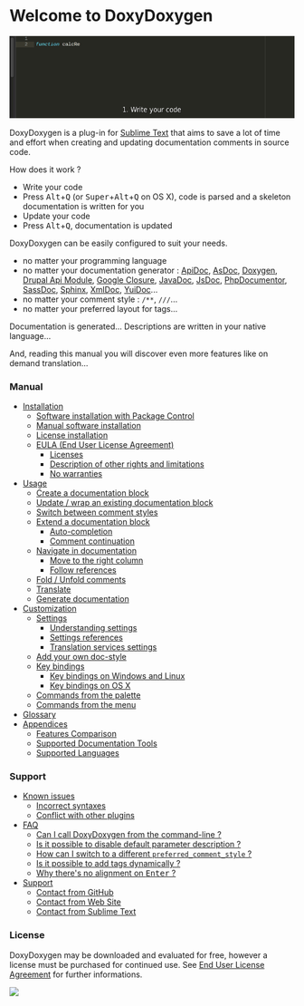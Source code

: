 Welcome to DoxyDoxygen
======================

![](https://raw.githubusercontent.com/20Tauri/DoxyDoxygen/master/images/first_word.gif)

DoxyDoxygen is a plug-in for [Sublime Text](https://www.sublimetext.com) that aims to save a lot of time and effort when creating and updating documentation comments in source code.

How does it work ?
   * Write your code
   * Press <kbd>Alt</kbd>+<kbd>Q</kbd> (or <kbd>Super</kbd>+<kbd>Alt</kbd>+<kbd>Q</kbd> on OS X), code is parsed and a skeleton documentation is written for you
   * Update your code
   * Press <kbd>Alt</kbd>+<kbd>Q</kbd>, documentation is updated

DoxyDoxygen can be easily configured to suit your needs.
   * no matter your programming language
   * no matter your documentation generator : [ApiDoc](http://apidocjs.com/), [AsDoc](http://help.adobe.com/en_US/flex/using/WSd0ded3821e0d52fe1e63e3d11c2f44bb7b-7fe7.html), [Doxygen](http://www.stack.nl/~dimitri/doxygen/), [Drupal Api Module](https://www.drupal.org/node/425940), [Google Closure](https://developers.google.com/closure/compiler/), [JavaDoc](http://docs.oracle.com/javase/7/docs/technotes/tools/windows/javadoc.html), [JsDoc](http://usejsdoc.org), [PhpDocumentor](https://www.phpdoc.org/docs/latest/index.html), [SassDoc](http://sassdoc.com/), [Sphinx](http://sphinx-doc.org/), [XmlDoc](http://www.ecma-international.org/publications/standards/Ecma-334.htm), [YuiDoc](http://yui.github.io/yuidoc)...
   * no matter your comment style : `/**`, `///`...
   * no matter your preferred layout for tags...

Documentation is generated... Descriptions are written in your native language...

And, reading this manual you will discover even more features like on demand translation...


### Manual

   * [Installation](http://20tauri.free.fr/DoxyDoxygen/v2/page_installation.php)
       * [Software installation with Package Control](http://20tauri.free.fr/DoxyDoxygen/v2/page_installation.php#software-installation-with-package-control)
       * [Manual software installation](http://20tauri.free.fr/DoxyDoxygen/v2/page_installation.php#manual-software-installation)
       * [License installation](http://20tauri.free.fr/DoxyDoxygen/v2/page_installation.php#license-installation)
       * [EULA (End User License Agreement)](http://20tauri.free.fr/DoxyDoxygen/v2/page_installation.php#eula-end-user-license-agreement)
           * [Licenses](http://20tauri.free.fr/DoxyDoxygen/v2/page_installation.php#licenses)
           * [Description of other rights and limitations](http://20tauri.free.fr/DoxyDoxygen/v2/page_installation.php#description-of-other-rights-and-limitations)
           * [No warranties](http://20tauri.free.fr/DoxyDoxygen/v2/page_installation.php#no-warranties)
   * [Usage](http://20tauri.free.fr/DoxyDoxygen/v2/page_usage.php)
       * [Create a documentation block](http://20tauri.free.fr/DoxyDoxygen/v2/page_usage.php#create-a-documentation-block)
       * [Update / wrap an existing documentation block](http://20tauri.free.fr/DoxyDoxygen/v2/page_usage.php#update-wrap-an-existing-documentation-block)
       * [Switch between comment styles](http://20tauri.free.fr/DoxyDoxygen/v2/page_usage.php#switch-between-comment-styles)
       * [Extend a documentation block](http://20tauri.free.fr/DoxyDoxygen/v2/page_usage.php#extend-a-documentation-block)
           * [Auto-completion](http://20tauri.free.fr/DoxyDoxygen/v2/page_usage.php#auto-completion)
           * [Comment continuation](http://20tauri.free.fr/DoxyDoxygen/v2/page_usage.php#comment-continuation)
       * [Navigate in documentation](http://20tauri.free.fr/DoxyDoxygen/v2/page_usage.php#navigate-in-documentation)
           * [Move to the right column](http://20tauri.free.fr/DoxyDoxygen/v2/page_usage.php#move-to-the-right-column)
           * [Follow references](http://20tauri.free.fr/DoxyDoxygen/v2/page_usage.php#follow-references)
       * [Fold / Unfold comments](http://20tauri.free.fr/DoxyDoxygen/v2/page_usage.php#fold-unfold-comments)
       * [Translate](http://20tauri.free.fr/DoxyDoxygen/v2/page_usage.php#translate)
       * [Generate documentation](http://20tauri.free.fr/DoxyDoxygen/v2/page_usage.php#generate-documentation)
   * [Customization](http://20tauri.free.fr/DoxyDoxygen/v2/page_customization.php)
       * [Settings](http://20tauri.free.fr/DoxyDoxygen/v2/page_customization.php#settings)
           * [Understanding settings](http://20tauri.free.fr/DoxyDoxygen/v2/page_customization.php#understanding-settings)
           * [Settings references](http://20tauri.free.fr/DoxyDoxygen/v2/page_customization.php#settings-references)
           * [Translation services settings](http://20tauri.free.fr/DoxyDoxygen/v2/page_customization.php#translation-services-settings)
       * [Add your own doc-style](http://20tauri.free.fr/DoxyDoxygen/v2/page_customization.php#add-your-own-doc-style)
       * [Key bindings](http://20tauri.free.fr/DoxyDoxygen/v2/page_customization.php#key-bindings)
           * [Key bindings on Windows and Linux](http://20tauri.free.fr/DoxyDoxygen/v2/page_customization.php#key-bindings-on-windows-and-linux)
           * [Key bindings on OS X](http://20tauri.free.fr/DoxyDoxygen/v2/page_customization.php#key-bindings-on-os-x)
       * [Commands from the palette](http://20tauri.free.fr/DoxyDoxygen/v2/page_customization.php#commands-from-the-palette)
       * [Commands from the menu](http://20tauri.free.fr/DoxyDoxygen/v2/page_customization.php#commands-from-the-menu)
   * [Glossary](http://20tauri.free.fr/DoxyDoxygen/v2/page_glossary.php)
   * [Appendices](http://20tauri.free.fr/DoxyDoxygen/v2/page_appendices.php)
       * [Features Comparison](http://20tauri.free.fr/DoxyDoxygen/v2/page_appendices.php#features-comparison)
       * [Supported Documentation Tools](http://20tauri.free.fr/DoxyDoxygen/v2/page_appendices.php#supported-documentation-tools)
       * [Supported Languages](http://20tauri.free.fr/DoxyDoxygen/v2/page_appendices.php#supported-languages)

### Support

   * [Known issues](http://20tauri.free.fr/DoxyDoxygen/v2/page_known_issues.php)
       * [Incorrect syntaxes](http://20tauri.free.fr/DoxyDoxygen/v2/page_known_issues.php#incorrect-syntaxes)
       * [Conflict with other plugins](http://20tauri.free.fr/DoxyDoxygen/v2/page_known_issues.php#conflict-with-other-plugins)
   * [FAQ](http://20tauri.free.fr/DoxyDoxygen/v2/page_faq.php)
       * [Can I call DoxyDoxygen from the command-line ?](http://20tauri.free.fr/DoxyDoxygen/v2/page_faq.php#can-i-call-doxydoxygen-from-the-command-line)
       * [Is it possible to disable default parameter description ?](http://20tauri.free.fr/DoxyDoxygen/v2/page_faq.php#is-it-possible-to-disable-default-parameter-description)
       * [How can I switch to a different `preferred_comment_style` ?](http://20tauri.free.fr/DoxyDoxygen/v2/page_faq.php#how-can-i-switch-to-a-different-preferred-comment-style)
       * [Is it possible to add tags dynamically ?](http://20tauri.free.fr/DoxyDoxygen/v2/page_faq.php#is-it-possible-to-add-tags-dynamically)
       * [Why there's no alignment on <kbd>Enter</kbd> ?](http://20tauri.free.fr/DoxyDoxygen/v2/page_faq.php#why-there-s-no-alignment-on-enter)
   * [Support](http://20tauri.free.fr/DoxyDoxygen/v2/page_support.php)
       * [Contact from GitHub](http://20tauri.free.fr/DoxyDoxygen/v2/page_support.php#contact-from-github)
       * [Contact from Web Site](http://20tauri.free.fr/DoxyDoxygen/v2/page_support.php#contact-from-web-site)
       * [Contact from Sublime Text](http://20tauri.free.fr/DoxyDoxygen/v2/page_support.php#contact-from-sublime-text)


### License

DoxyDoxygen may be downloaded and evaluated for free, however a license must be purchased for continued use.
See [End User License Agreement](http://20tauri.free.fr/DoxyDoxygen/v2/page_installation.php#eula-end-user-license-agreement) for further informations.

[![](https://www.paypalobjects.com/en_US/i/btn/btn_buynow_LG.gif)](https://www.paypal.com/cgi-bin/webscr?cmd=_s-xclick&hosted_button_id=GXEEET3XT3VYG)

